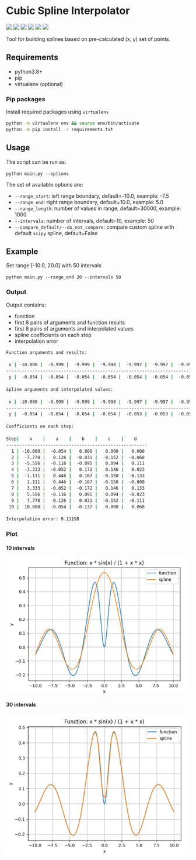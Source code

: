 # Cubic Spline Interpolator

![](https://img.shields.io/badge/python-v3.8-blue) ![](https://img.shields.io/badge/numpy-1.18.2-blue) ![](https://img.shields.io/badge/scipy-1.4.1-blue) ![](https://img.shields.io/badge/matplotlib-3.2.1-blue) ![](https://img.shields.io/badge/platform-windows%20%7C%20linux-lightgrey) ![](https://img.shields.io/badge/license-MIT-green)

Tool for building splines based on pre-calculated (x, y) set of points.

## Requirements
- python3.8+
- pip
- virtualenv (optional)

### Pip packages
Install required packages using `virtualenv`

```bash
python -m virtualenv env && source env/bin/activate
python -m pip install -r requirements.txt
```

## Usage

The script can be run as:

`python main.py --options`

The set of available options are:

 * `--range_start`: left range boundary, default=-10.0, example: -7.5
 * `--range_end`: right range boundary, default=10.0, example: 5.0
 * `--range_length`: number of values in range, default=30000, example: 1000
 * `--intervals`: number of intervals, default=10, example: 50
 * `--compare_default/--do_not_compare`: compare custom spline with default `scipy` spline, default=False

## Example

Set range [-10.0, 20.0] with 50 intervals

`python main.py --range_end 20 --intervals 50`

### Output

Output contains:
 * function
 * first 8 pairs of arguments and function results
 * first 8 pairs of arguments and interpolated values
 * spline coefficients on each step
 * interpolation error

```bash
Function arguments and results:

 x | -10.000 |  -9.999 |  -9.999 |  -9.998 |  -9.997 |  -9.997 |  -9.996 |  -9.995 |
------------------------------------------------------------------------------------
 y |  -0.054 |  -0.054 |  -0.054 |  -0.054 |  -0.054 |  -0.054 |  -0.054 |  -0.053 |

Spline arguments and interpolated values:

 x | -10.000 |  -9.999 |  -9.999 |  -9.998 |  -9.997 |  -9.997 |  -9.996 |  -9.995 |
------------------------------------------------------------------------------------
 y |  -0.054 |  -0.054 |  -0.054 |  -0.054 |  -0.053 |  -0.053 |  -0.053 |  -0.053 |

Coefficients on each step:

Step|    x    |    a    |    b    |    c    |    d    
------------------------------------------------------
  1 | -10.000 |  -0.054 |   0.000 |   0.000 |   0.000
  2 |  -7.778 |   0.126 |  -0.031 |  -0.152 |  -0.068
  3 |  -5.556 |  -0.116 |  -0.095 |   0.094 |   0.111
  4 |  -3.333 |  -0.052 |   0.172 |   0.146 |   0.023
  5 |  -1.111 |   0.446 |   0.167 |  -0.150 |  -0.133
  6 |   1.111 |   0.446 |  -0.167 |  -0.150 |  -0.000
  7 |   3.333 |  -0.052 |  -0.172 |   0.146 |   0.133
  8 |   5.556 |  -0.116 |   0.095 |   0.094 |  -0.023
  9 |   7.778 |   0.126 |   0.031 |  -0.152 |  -0.111
 10 |  10.000 |  -0.054 |  -0.137 |   0.000 |   0.068

Interpolation error: 0.11198
```

### Plot

#### 10 intervals

![](./images/default_intervals.png)

#### 30 intervals

![](./images/30_intervals.png)